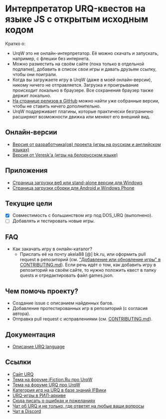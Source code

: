 # Интерпретатор URQ-квестов на языке JS с открытым исходным кодом

Кратко о:

* UrqW это не онлайн-интерпретатор. Её можно скачать и запускать, например, с флешки без интернета.
* Можно разместить на своём сайте (пока только в отдельной подпапке), добавить в список свои игры и давать друзьям ссылку, чтобы они поиграли.
* Когда вы загружаете игру в UrqW (даже в моей онлайн-версии), никому ничего не отправляется. Загрузка и проигрывание происходит локально в браузере. Все сохранения браузер также держит локально.
* [На странице релизов в GitHub](https://github.com/urqw/UrqW/releases) можно найти уже собранные версии, чтобы не ставить ничего дополнительно.
* UrqW поддерживает плагины, которые практически безгранично расширяют возможности движка или меняют его внешний вид.

## Онлайн-версии

* [Версия от разработчика(ов) проекта (игры на русском и английском языках)](https://urqw.github.io/UrqW/)
* [Версия от Veresk'а (игры на белорусском языке)](http://il.ideahost.by/game/UrqW-gh-pages/)

## Приложения

* [Страница загрузки веб или stand-alone версии для Windows](https://github.com/urqw/UrqW/releases)
* [Страница загрузки сборки для Android и Windows Phone](https://build.phonegap.com/apps/2457271/builds)

## Текущие цели

* [x] Совместимость с большинством игр под DOS_URQ (выполнено).
* [ ] Добавлять и тестировать новые игры.

## FAQ

* Как закачать игру в онлайн-каталог?
	- Прислать её на почту akela88 [@] bk.ru, или оформить pull request в репозиторий (см. ["Добавление или обновление игры" в CONTRIBUTING.md](CONTRIBUTING.md#добавление-или-обновление-игры)). Если речь идёт о том, как добавить игру в репозиторий на своём сайте, то нужно положить квест в папку quests и отредактировать файл games.json.
 
## Чем помочь проекту?

* Создание issue с описанием найденных багов.
* Добавление протестированных игр в репозиторий (с согласия автора).
* Отправка pull request с исправлениями (см. [CONTRIBUTING.md](CONTRIBUTING.md)).

## Документация

* [Описание URQ language](https://urqw.github.io/UrqW/docs/urql.html)

## Ссылки

* [Сайт URQ](http://urq.plut.info/)
* [Тема на форуме iFiction.Ru про UrqW](http://forum.ifiction.ru/viewtopic.php?id=2138)
* [Тема на форуме URQ про UrqW](http://urq.borda.ru/?1-0-0-00000495-000-0-0-1444755056)
* [Категория игр на URQ в базе знаний IFВики](https://ifwiki.ru/Категория:Игры_на_URQ)
* [URQ-игры в РИЛ-архиве](http://rilarhiv.ru/urq.htm)
* [Сюда писать о ошибках и пожеланиях](https://github.com/urqw/UrqW/issues)
* [Чат об URQ и не только, где ответят на любые ваши вопросы](https://client01.chat.mibbit.com/?url=irc%3A%2F%2Firc.forestnet.org%3A6662%2F%23urq)
* [Чат в Discord](https://discord.com/invite/P53ZhN5hEA)
